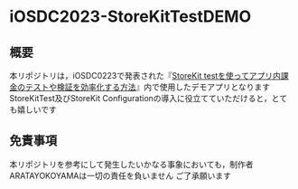 # iOSDC2023-StoreKitTestDEMO

## 概要
本リポジトリは，iOSDC0223で発表された『[StoreKit testを使ってアプリ内課金のテストや検証を効率化する方法](https://fortee.jp/iosdc-japan-2023/proposal/338c5361-c647-4b24-ac00-fa712ee702c8)』内で使用したデモアプリとなります
StoreKitTest及びStoreKit Configurationの導入に役立てていただけると，とても嬉しいです

## 免責事項
本リポジトリを参考にして発生したいかなる事象においても，制作者ARATAYOKOYAMAは一切の責任を負いません
ご了承願います